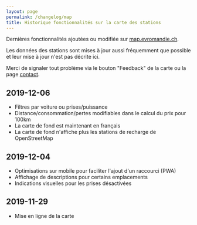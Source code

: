 ```yaml
---
layout: page
permalink: /changelog/map
title: Historique fonctionnalités sur la carte des stations
---
```


Dernières fonctionnalités ajoutées ou modifiée sur [map.evromandie.ch](https://map.evromandie.ch/).

Les données des stations sont mises à jour aussi fréquemment que possible et leur mise à jour n'est pas décrite ici.

Merci de signaler tout problème via le bouton "Feedback" de la carte ou la page [contact](/contact).

## 2019-12-06

- Filtres par voiture ou prises/puissance
- Distance/consommation/pertes modifiables dans le calcul du prix pour 100km
- La carte de fond est maintenant en français
- La carte de fond n'affiche plus les stations de recharge de OpenStreetMap

## 2019-12-04

- Optimisations sur mobile pour faciliter l'ajout d'un raccourci (PWA)
- Affichage de descriptions pour certains emplacements
- Indications visuelles pour les prises désactivées

## 2019-11-29

- Mise en ligne de la carte
